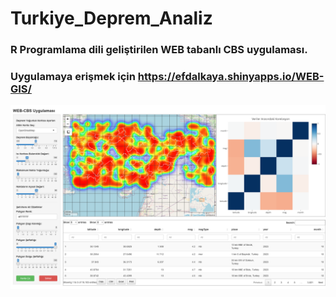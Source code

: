 # Turkiye_Deprem_Analiz

### R Programlama dili geliştirilen WEB tabanlı CBS uygulaması.

### Uygulamaya erişmek için https://efdalkaya.shinyapps.io/WEB-GIS/ 

<img src="1.png">

